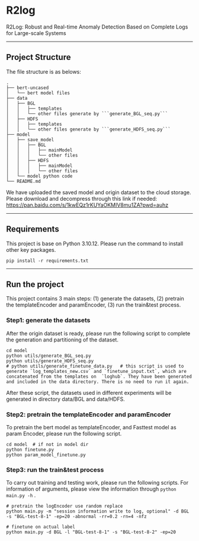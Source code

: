 # R2log
R2Log: Robust and Real-time Anomaly Detection Based on Complete Logs for Large-scale Systems

---
## Project Structure
The file structure is as belows:

```
.
├── bert-uncased
│   └── bert model files
├── data
│   ├── BGL
│   │   ├── templates
│   │   └── other files generate by ```generate_BGL_seq.py```
│   ├── HDFS
│   │   ├── templates
│   │   └── other files generate by ```generate_HDFS_seq.py```
├── model
│   ├── save_model
│   │   ├── BGL
│   │   │   ├── mainModel
│   │   │   └── other files
│   │   ├── HDFS
│   │   │   ├── mainModel
│   │   │   └── other files
│   └── model python code
└── README.md
```
We have uploaded the saved model and origin dataset to the cloud storage. Please download and decompress through this link if needed:
https://pan.baidu.com/s/1kwEQz1rKUYaOKMIV8mu1ZA?pwd=auhz 

---
## Requirements
This project is base on Python 3.10.12. Please run the command to install other key packages.
```
pip install -r requirements.txt
```

---
## Run the project
This project contains 3 main steps: (1) generate the datasets, (2) pretrain the templateEncoder and paramEncoder, (3) run the train&test process.


### Step1: generate the datasets
After the origin dataset is ready, please run the following script to complete the generation and partitioning of the dataset.
```
cd model
python utils/generate_BGL_seq.py
python utils/generate_HDFS_seq.py
# python utils/generate_finetune_data.py   # this script is used to generate `log_templates_new.csv` and `finetune_input.txt`, which are concatenated from the templates on  `loghub`. They have been generated and included in the data directory. There is no need to run it again.
```
After these script, the datasets used in different experiments will be generated in directory data/BGL and data/HDFS.

### Step2: pretrain the templateEncoder and paramEncoder
To pretrain the bert model as templateEncoder, and Fasttest model as param Encoder, please run the following script.
```
cd model  # if not in model dir
python finetune.py
python param_model_finetune.py
```

### Step3: run the train&test process
To carry out training and testing work, please run the following scripts. For information of arguments, please view the information through ```python main.py -h``` .
```
# pretrain the logEncoder use random replace
python main.py -m "session information write to log, optional" -d BGL -s "BGL-test-8-1" -ep=20 -abnormal -rr=0.2 -rn=4 -nfz

# finetune on actual label
python main.py -d BGL -l "BGL-test-8-1" -s "BGL-test-8-2" -ep=20 

```


